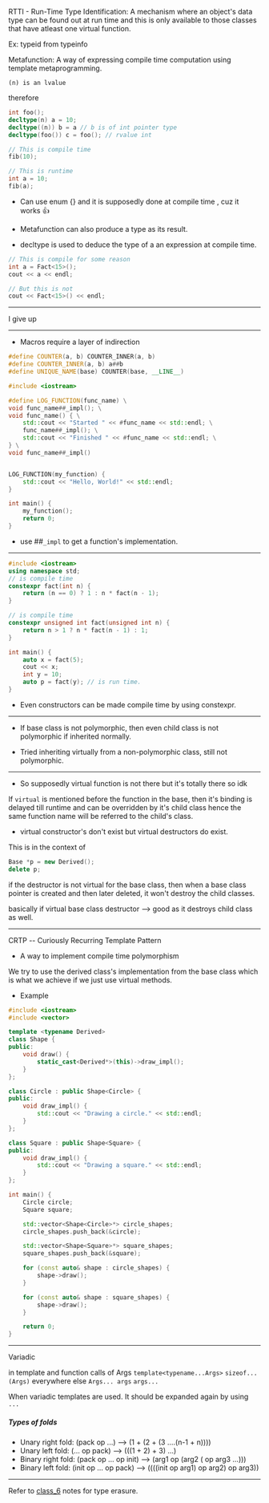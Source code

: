 RTTI - Run-Time Type Identification: A mechanism where an object's data type can be found out at run time and this is only available to those classes that have atleast one virtual function.

Ex: typeid from typeinfo

Metafunction: A way of expressing compile time computation using template metaprogramming.

`(n) is an lvalue`

therefore
```cpp
int foo();
decltype(n) a = 10;
decltype((n)) b = a // b is of int pointer type
decltype(foo()) c = foo(); // rvalue int
```

```cpp
// This is compile time
fib(10);

// This is runtime
int a = 10;
fib(a);
```

- Can use enum {} and it is supposedly done at compile time , cuz it works :thumbsup:

- Metafunction can also produce a type as its result.
- decltype is used to deduce the type of a an expression at compile time.

```cpp
// This is compile for some reason
int a = Fact<15>();
cout << a << endl;

// But this is not
cout << Fact<15>() << endl;
```

---
I give up

---

- Macros require a layer of indirection

```cpp
#define COUNTER(a, b) COUNTER_INNER(a, b)
#define COUNTER_INNER(a, b) a##b
#define UNIQUE_NAME(base) COUNTER(base, __LINE__)
```

```cpp
#include <iostream>

#define LOG_FUNCTION(func_name) \
void func_name##_impl(); \
void func_name() { \
    std::cout << "Started " << #func_name << std::endl; \
    func_name##_impl(); \
    std::cout << "Finished " << #func_name << std::endl; \
} \
void func_name##_impl()


LOG_FUNCTION(my_function) {
    std::cout << "Hello, World!" << std::endl;
}

int main() {
    my_function();
    return 0;
}
```

- use ##`_impl` to get a function's implementation.

---

```cpp
#include <iostream>
using namespace std;
// is compile time
constexpr fact(int n) {
    return (n == 0) ? 1 : n * fact(n - 1);
}

// is compile time
constexpr unsigned int fact(unsigned int n) {
    return n > 1 ? n * fact(n - 1) : 1;
}

int main() {
    auto x = fact(5);
    cout << x;
    int y = 10;
    auto p = fact(y); // is run time.
}
```

-  Even constructors can be made compile time by using constexpr.

---

- If base class is not polymorphic, then even child class is not polymorphic if inherited normally.

- Tried inheriting virtually from a non-polymorphic class, still not polymorphic.

---

- So supposedly virtual function is not there but it's totally there so idk

If `virtual` is mentioned before the function in the base, then it's binding is delayed till runtime and can be overridden by it's child class hence the same function name will be referred to the child's class.

- virtual constructor's don't exist but virtual destructors do exist.

This is in the context of 
```cpp
Base *p = new Derived();
delete p;
```

if the destructor is not virtual for the base class, then when a base class pointer is created and then later deleted, it won't destroy the child classes.

basically
if virtual base class destructor --> good
as it destroys child class as well.

---

CRTP -- Curiously Recurring Template Pattern

- A way to implement compile time polymorphism

We try to use the derived class's implementation from the base class which is what we achieve if we just use virtual methods.

- Example
```cpp
#include <iostream>
#include <vector>

template <typename Derived>
class Shape {
public:
    void draw() {
        static_cast<Derived*>(this)->draw_impl();
    }
};

class Circle : public Shape<Circle> {
public:
    void draw_impl() {
        std::cout << "Drawing a circle." << std::endl;
    }
};

class Square : public Shape<Square> {
public:
    void draw_impl() {
        std::cout << "Drawing a square." << std::endl;
    }
};

int main() {
    Circle circle;
    Square square;

    std::vector<Shape<Circle>*> circle_shapes;
    circle_shapes.push_back(&circle);

    std::vector<Shape<Square>*> square_shapes;
    square_shapes.push_back(&square);

    for (const auto& shape : circle_shapes) {
        shape->draw();
    }

    for (const auto& shape : square_shapes) {
        shape->draw();
    }

    return 0;
}
```

---

Variadic

in template and function calls of Args
`template<typename...Args>` `sizeof...(Args)`
everywhere else
`Args... args` `args...`

When variadic templates are used. It should be expanded again by using `...`

##### Types of folds
- Unary right fold: (pack op ...) --> (1 + (2 + (3 ....(n-1 + n))))
- Unary left fold: (... op pack) --> (((1 + 2) + 3) ...)
- Binary right fold: (pack op ... op init) --> (arg1 op (arg2 ( op arg3 ...)))
- Binary left fold: (init op ... op pack) --> ((((init op arg1) op arg2) op arg3))

---

Refer to [class_6](./class_6.md) notes for type erasure.